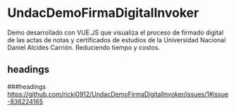 # UndacDemoFirmaDigitalInvoker
Demo desarrollado con VUE.JS que visualiza el proceso de firmado digital de las  actas de notas y certificados de estudios de la Universidad Nacional Daniel Alcides Carrión. Reduciendo tiempo y costos. 

## headings
###headings
https://github.com/ricki0912/UndacDemoFirmaDigitalInvoker/issues/1#issue-836224165
